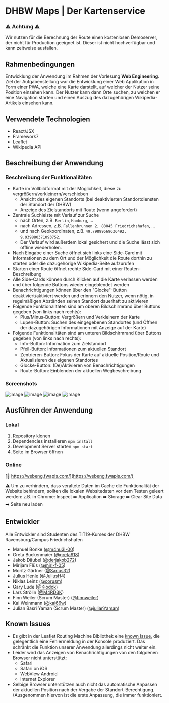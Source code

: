 # DHBW Maps | Der Kartenservice
### ⚠️ Achtung ⚠️
Wir nutzen für die Berechnung der Route einen kostenlosen Demoserver, der nicht für Production geeignet ist. Dieser ist nicht hochverfügbar und kann zeitweise ausfallen.
## Rahmenbedingungen
Entwicklung der Anwendung im Rahmen der Vorlesung **Web Engineering**.  
Ziel der Aufgabenstellung war die Entwicklung einer Web Applikation in Form einer PWA, welche eine Karte darstellt, auf welcher der Nutzer seine Position einsehen kann. Der Nutzer kann dann Orte suchen, zu welchen er eine Navigation starten und einen Auszug des dazugehörigen Wikipedia-Artikels einsehen kann.
## Verwendete Technologien
- React/JSX
- Framework7
- Leaflet
- Wikipedia API
## Beschreibung der Anwendung
### Beschreibung der Funktionalitäten
- Karte im Vollbildformat mit der Möglichkeit, diese zu vergrößern/verkleinern/verschieben
  - Ansicht des eigenen Standorts (bei deaktivierten Standortdiensten der Standort der DHBW)
  - Anzeige des Zielstandorts mit Route (wenn angefordert)  
- Zentrale Suchleiste mit Verlauf zur Suche
  - nach Orten, z.B. `Berlin`, `Hamburg`, ...
  - nach Adressen, z.B. `Fallenbrunnen 2, 88045 Friedrichshafen`, ...
  - und nach Geokoordinaten, z.B. `49.79899569636492, 9.939880371093752`.
  - Der Verlauf wird außerdem lokal gesichert und die Suche lässt sich offline wiederholen.
- Nach Eingabe einer Suche öffnet sich links eine Side-Card mit Informationen zu dem Ort und der Möglichkeit die Route dorthin zu starten oder die dazugehörige Wikipedia-Seite aufzurufen
- Starten einer Route öffnet rechte Side-Card mit einer Routen-Beschreibung
- Alle Side-Cards können durch Klicken auf die Karte verlassen werden und über folgende Buttons wieder eingeblendet werden
- Benachrichtigungen können über den "Glocke"-Button deaktiviert/aktiviert werden und erinnern den Nutzer, wenn nötig, in regelmäßigen Abständen seinen Standort dauerhaft zu aktivieren
- Folgende Funktionalitäten sind am oberen Bildschirmrand über Buttons gegeben (von links nach rechts):
  - Plus/Minus-Button: Vergrößern und Verkleinern der Karte
  - Lupen-Button: Suchen des eingegebenen Standortes (und Öffnen der dazugehörigen Informationen mit Anzeige auf der Karte)
- Folgende Funktionalitäten sind am unteren Bildschirmrand über Buttons gegeben (von links nach rechts):
  - Info-Button: Information zum Zielstandort
  - Pfeil-Button: Informationen zum aktuellen Standort
  - Zentrieren-Button: Fokus der Karte auf aktuelle Position/Route und Aktualisieren des eigenen Standortes
  - Glocke-Button: (De)Aktivieren von Benachrichtigungen
  - Route-Button: Einblenden der aktuellen Wegbeschreibung
### Screenshots
![image](https://user-images.githubusercontent.com/28830219/148594459-a1c418c8-b023-440a-aaa3-391770b8c763.png)
![image](https://user-images.githubusercontent.com/28830219/148594523-19e68566-bc35-45e5-8139-d13f4ba295ac.png)
![image](https://user-images.githubusercontent.com/28830219/148594625-b6ecdbf3-0415-4fff-86d0-084819f91e9a.png)
![image](https://user-images.githubusercontent.com/28830219/148594692-02beb32e-cbfd-4f2b-8ee6-dd74608e5734.png)

## Ausführen der Anwendung
### Lokal
1. Repository klonen
2. Dependencies installieren `npm install`
3. Development Server starten `npm start`
4. Seite im Browser öffnen
### Online
[🔗 https://webeng.fwapis.com/](https://webeng.fwapis.com/)

⚠️ Um zu verhindern, dass veraltete Daten im Cache die Funktionalität der Website behindern, sollten die lokalen Websitedaten vor dem Testen geleert werden: z.B. in Chrome: Inspect :arrow_right: Application :arrow_right: Storage :arrow_right: Clear Site Data :arrow_right: Seite neu laden

## Entwickler
Alle Entwickler sind Studenten des TIT19-Kurses der DHBW Ravensburg/Campus Friedrichshafen
- Manuel Bonke ([@m4nu3l-00](https://github.com/m4nu3l-00))
- Greta Buckenmaier ([@greta918](https://github.com/greta918))
- Jakob Däubel ([@derjakob272](https://github.com/derjakob272))
- Mirijam Flüs ([@miri-f-05](https://github.com/miri-f-05))
- Moritz Gärtner ([@Sarius32](https://github.com/Sarius32))
- Julius Henle ([@JuliusH4](https://github.com/JuliusH4))
- Niklas Leinz ([@corusm](https://github.com/corusm))
- Gary Lude ([@Kiodok](https://github.com/Kiodok))
- Lars Strölin ([@M4RD3K](https://github.com/M4RD3K))
- Finn Weiler (Scrum Master) ([@finnweiler](https://github.com/finnweiler))
- Kai Weinmann ([@kai66w](https://github.com/kai66w))
- Julian Basri Yaman (Scrum Master) ([@julianYaman](https://github.com/julianYaman))

## Known Issues
- Es gibt in der Leaflet Routing Machine Bibliothek eine [known Issue](https://github.com/mapbox/owlviewer/issues/21), die gelegentlich eine Fehlermeldung in der Konsole produziert. Das schränkt die Funktion unserer Anwendung allerdings nicht weiter ein. 
- Leider wird das Anzeigen von Benachrichtigungen von den folgdenen Browser nicht unterstützt:
  - Safari
  - Safari on iOS
  - WebView Android
  - Internet Explorer
- Selbige Browser unterstützen auch nicht das automatische Anpassen der aktuellen Position nach der Vergabe der Standort-Berechtigung. (Ausgenommen hiervon ist die erste Anpassung, die immer funktioniert.
